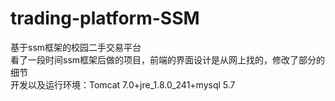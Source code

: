 # trading-platform-SSM
基于ssm框架的校园二手交易平台  
看了一段时间ssm框架后做的项目，前端的界面设计是从网上找的，修改了部分的细节  
开发以及运行环境：Tomcat 7.0+jre_1.8.0_241+mysql 5.7
